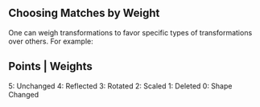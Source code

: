 ## Choosing Matches by Weight

One can weigh transformations to favor specific types of transformations over others. For example:

Points | Weights
----------------
5: Unchanged
4: Reflected
3: Rotated
2: Scaled
1: Deleted
0: Shape Changed
